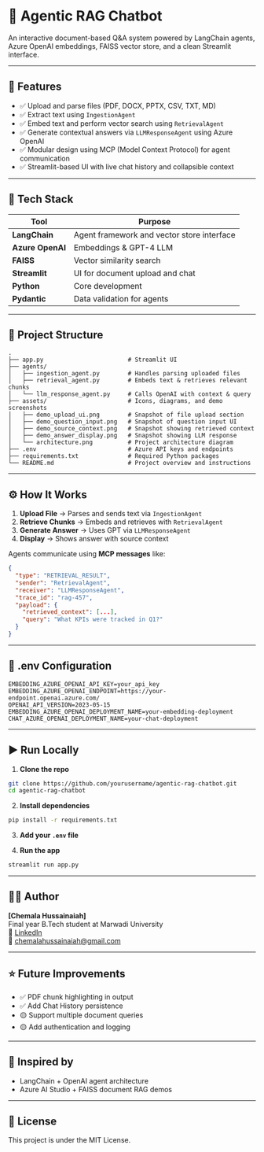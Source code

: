 
# 📄 Agentic RAG Chatbot

An interactive document-based Q&A system powered by LangChain agents, Azure OpenAI embeddings, FAISS vector store, and a clean Streamlit interface.

---

## 🚀 Features

- ✅ Upload and parse files (PDF, DOCX, PPTX, CSV, TXT, MD)
- ✅ Extract text using `IngestionAgent`
- ✅ Embed text and perform vector search using `RetrievalAgent`
- ✅ Generate contextual answers via `LLMResponseAgent` using Azure OpenAI
- ✅ Modular design using MCP (Model Context Protocol) for agent communication
- ✅ Streamlit-based UI with live chat history and collapsible context

---

## 🧠 Tech Stack

| Tool | Purpose |
|------|---------|
| **LangChain** | Agent framework and vector store interface |
| **Azure OpenAI** | Embeddings & GPT-4 LLM |
| **FAISS** | Vector similarity search |
| **Streamlit** | UI for document upload and chat |
| **Python** | Core development |
| **Pydantic** | Data validation for agents |

---

## 📂 Project Structure

```
.
├── app.py                        # Streamlit UI
├── agents/
│   ├── ingestion_agent.py        # Handles parsing uploaded files
│   ├── retrieval_agent.py        # Embeds text & retrieves relevant chunks
│   └── llm_response_agent.py     # Calls OpenAI with context & query
├── assets/                       # Icons, diagrams, and demo screenshots
│   ├── demo_upload_ui.png        # Snapshot of file upload section
│   ├── demo_question_input.png   # Snapshot of question input UI
│   ├── demo_source_context.png   # Snapshot showing retrieved context
│   ├── demo_answer_display.png   # Snapshot showing LLM response
│   └── architecture.png          # Project architecture diagram
├── .env                          # Azure API keys and endpoints
├── requirements.txt              # Required Python packages
└── README.md                     # Project overview and instructions

```

---

## ⚙️ How It Works

1. **Upload File** → Parses and sends text via `IngestionAgent`
2. **Retrieve Chunks** → Embeds and retrieves with `RetrievalAgent`
3. **Generate Answer** → Uses GPT via `LLMResponseAgent`
4. **Display** → Shows answer with source context

Agents communicate using **MCP messages** like:
```json
{
  "type": "RETRIEVAL_RESULT",
  "sender": "RetrievalAgent",
  "receiver": "LLMResponseAgent",
  "trace_id": "rag-457",
  "payload": {
    "retrieved_context": [...],
    "query": "What KPIs were tracked in Q1?"
  }
}
```

---

## 🔐 .env Configuration

```env
EMBEDDING_AZURE_OPENAI_API_KEY=your_api_key
EMBEDDING_AZURE_OPENAI_ENDPOINT=https://your-endpoint.openai.azure.com/
OPENAI_API_VERSION=2023-05-15
EMBEDDING_AZURE_OPENAI_DEPLOYMENT_NAME=your-embedding-deployment
CHAT_AZURE_OPENAI_DEPLOYMENT_NAME=your-chat-deployment
```

---

## ▶️ Run Locally

1. **Clone the repo**
```bash
git clone https://github.com/yourusername/agentic-rag-chatbot.git
cd agentic-rag-chatbot
```

2. **Install dependencies**
```bash
pip install -r requirements.txt
```

3. **Add your `.env` file**

4. **Run the app**
```bash
streamlit run app.py
```

---



## 🙋‍♂️ Author

**[Chemala Hussainaiah]**  
Final year B.Tech student at Marwadi University  
🔗 [LinkedIn](www.linkedin.com/in/chemala-hussainaiah-95bab7359)  
📧 chemalahussainaiah@gmail.com

---

## ⭐ Future Improvements

- ✅ PDF chunk highlighting in output
- ✅ Add Chat History persistence
- 🟡 Support multiple document queries
- 🟡 Add authentication and logging

---

## 🧠 Inspired by

- LangChain + OpenAI agent architecture
- Azure AI Studio + FAISS document RAG demos

---

## 📝 License

This project is under the MIT License.
